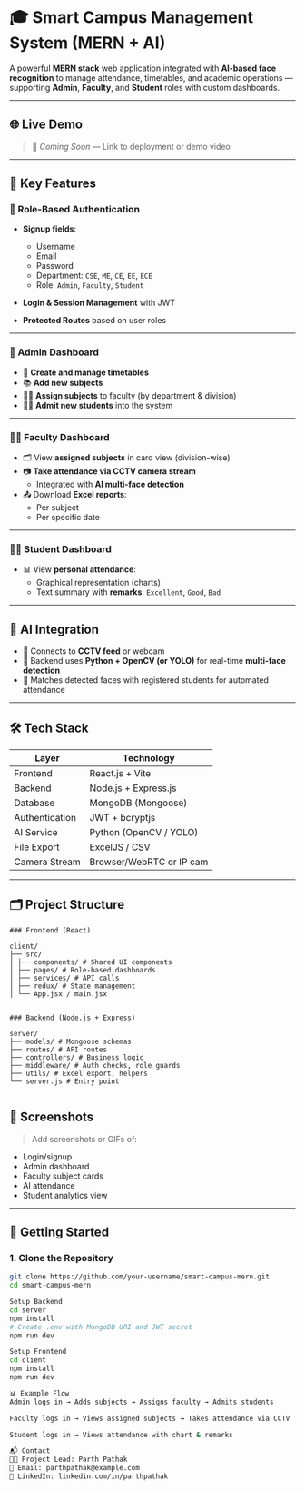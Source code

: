 # 🎓 Smart Campus Management System (MERN + AI)

A powerful **MERN stack** web application integrated with **AI-based face recognition** to manage attendance, timetables, and academic operations — supporting **Admin**, **Faculty**, and **Student** roles with custom dashboards.

---

## 🌐 Live Demo

> 🚧 _Coming Soon_ — Link to deployment or demo video

---

## 🚀 Key Features

### 🔐 Role-Based Authentication

- **Signup fields**:
  - Username
  - Email
  - Password
  - Department: `CSE`, `ME`, `CE`, `EE`, `ECE`
  - Role: `Admin`, `Faculty`, `Student`

- **Login & Session Management** with JWT
- **Protected Routes** based on user roles

---

### 👑 Admin Dashboard

- 📅 **Create and manage timetables**
- 📚 **Add new subjects**
- 👨‍🏫 **Assign subjects** to faculty (by department & division)
- 👨‍🎓 **Admit new students** into the system

---

### 👨‍🏫 Faculty Dashboard

- 🗂 View **assigned subjects** in card view (division-wise)
- 📷 **Take attendance via CCTV camera stream**
  - Integrated with **AI multi-face detection**
- 📤 Download **Excel reports**:
  - Per subject
  - Per specific date

---

### 👨‍🎓 Student Dashboard

- 📊 View **personal attendance**:
  - Graphical representation (charts)
  - Text summary with **remarks**: `Excellent`, `Good`, `Bad`

---

## 🧠 AI Integration

- 🎥 Connects to **CCTV feed** or webcam
- 🧠 Backend uses **Python + OpenCV (or YOLO)** for real-time **multi-face detection**
- 📝 Matches detected faces with registered students for automated attendance

---

## 🛠 Tech Stack

| Layer         | Technology              |
|---------------|--------------------------|
| Frontend      | React.js + Vite          |
| Backend       | Node.js + Express.js     |
| Database      | MongoDB (Mongoose)       |
| Authentication| JWT + bcryptjs           |
| AI Service    | Python (OpenCV / YOLO)   |
| File Export   | ExcelJS / CSV            |
| Camera Stream | Browser/WebRTC or IP cam |

---

## 🗂 Project Structure
```
### Frontend (React)

client/
├── src/
│ ├── components/ # Shared UI components
│ ├── pages/ # Role-based dashboards
│ ├── services/ # API calls
│ ├── redux/ # State management
│ └── App.jsx / main.jsx


### Backend (Node.js + Express)

server/
├── models/ # Mongoose schemas
├── routes/ # API routes
├── controllers/ # Business logic
├── middleware/ # Auth checks, role guards
├── utils/ # Excel export, helpers
└── server.js # Entry point


```

## 📸 Screenshots

> Add screenshots or GIFs of:
- Login/signup
- Admin dashboard
- Faculty subject cards
- AI attendance
- Student analytics view

---

## 🔧 Getting Started

### 1. Clone the Repository

```bash
git clone https://github.com/your-username/smart-campus-mern.git
cd smart-campus-mern

Setup Backend
cd server
npm install
# Create .env with MongoDB URI and JWT secret
npm run dev

Setup Frontend
cd client
npm install
npm run dev

📊 Example Flow
Admin logs in → Adds subjects → Assigns faculty → Admits students

Faculty logs in → Views assigned subjects → Takes attendance via CCTV

Student logs in → Views attendance with chart & remarks

📬 Contact
👨‍💼 Project Lead: Parth Pathak
📧 Email: parthpathak@example.com
🔗 LinkedIn: linkedin.com/in/parthpathak

